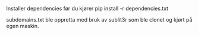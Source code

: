 Installer dependencies før du kjører
pip install -r dependencies.txt

subdomains.txt ble oppretta med bruk av sublit3r som ble clonet og kjørt på egen maskin.

